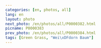 ```yaml
---
categories: [en, photos, all]
lang: en
layout: photo
next_photo: /en/photos/all/P0000382.html
picname: P0000383
prev_photo: /en/photos/all/P0000384.html
tags: [Green Grass, "Wei\xDFdorn Baum"]
---
```

